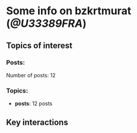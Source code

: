 # Some info on bzkrtmurat (_@U33389FRA_)


## Topics of interest

### Posts: 

Number of posts: 12

### Topics:

* __posts__: 12 posts

## Key interactions 

